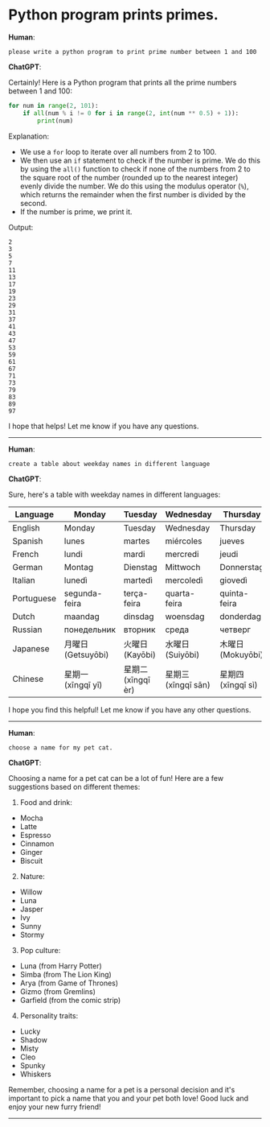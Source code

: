 Python program prints primes.
====
**Human**:
```
please write a python program to print prime number between 1 and 100
```
**ChatGPT**:

Certainly! Here is a Python program that prints all the prime numbers between 1 and 100:

```python
for num in range(2, 101):
    if all(num % i != 0 for i in range(2, int(num ** 0.5) + 1)):
        print(num)
```
Explanation:

- We use a `for` loop to iterate over all numbers from 2 to 100.
- We then use an `if` statement to check if the number is prime. We do this by using the `all()` function to check if none of the numbers from 2 to the square root of the number (rounded up to the nearest integer) evenly divide the number. We do this using the modulus operator (`%`), which returns the remainder when the first number is divided by the second.
- If the number is prime, we print it.

Output:

```
2
3
5
7
11
13
17
19
23
29
31
37
41
43
47
53
59
61
67
71
73
79
83
89
97
```
I hope that helps! Let me know if you have any questions.


---
**Human**:
```
create a table about weekday names in different language
```
**ChatGPT**:

Sure, here's a table with weekday names in different languages:


| Language | Monday | Tuesday | Wednesday | Thursday | Friday | Saturday | Sunday |
| --- | --- | --- | --- | --- | --- | --- | --- |
| English | Monday | Tuesday | Wednesday | Thursday | Friday | Saturday | Sunday |
| Spanish | lunes | martes | miércoles | jueves | viernes | sábado | domingo |
| French | lundi | mardi | mercredi | jeudi | vendredi | samedi | dimanche |
| German | Montag | Dienstag | Mittwoch | Donnerstag | Freitag | Samstag | Sonntag |
| Italian | lunedì | martedì | mercoledì | giovedì | venerdì | sabato | domenica |
| Portuguese | segunda-feira | terça-feira | quarta-feira | quinta-feira | sexta-feira | sábado | domingo |
| Dutch | maandag | dinsdag | woensdag | donderdag | vrijdag | zaterdag | zondag |
| Russian | понедельник | вторник | среда | четверг | пятница | суббота | воскресенье |
| Japanese | 月曜日 (Getsuyōbi) | 火曜日 (Kayōbi) | 水曜日 (Suiyōbi) | 木曜日 (Mokuyōbi) | 金曜日 (Kinyōbi) | 土曜日 (Doyōbi) | 日曜日 (Nichiyōbi) |
| Chinese | 星期一 (xīngqī yī) | 星期二 (xīngqī èr) | 星期三 (xīngqī sān) | 星期四 (xīngqī sì) | 星期五 (xīngqī wǔ) | 星期六 (xīngqī liù) | 星期日 (xīngqī rì) |

I hope you find this helpful! Let me know if you have any other questions.


---
**Human**:
```
choose a name for my pet cat.
```
**ChatGPT**:

Choosing a name for a pet cat can be a lot of fun! Here are a few suggestions based on different themes:

1. Food and drink:

- Mocha
- Latte
- Espresso
- Cinnamon
- Ginger
- Biscuit

2. Nature:

- Willow
- Luna
- Jasper
- Ivy
- Sunny
- Stormy

3. Pop culture:

- Luna (from Harry Potter)
- Simba (from The Lion King)
- Arya (from Game of Thrones)
- Gizmo (from Gremlins)
- Garfield (from the comic strip)

4. Personality traits:

- Lucky
- Shadow
- Misty
- Cleo
- Spunky
- Whiskers

Remember, choosing a name for a pet is a personal decision and it's important to pick a name that you and your pet both love! Good luck and enjoy your new furry friend!


---
